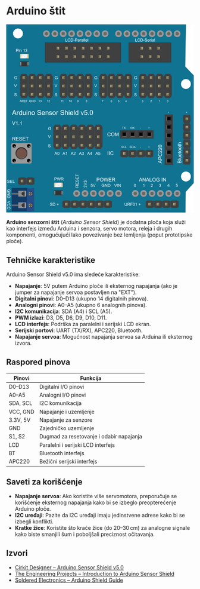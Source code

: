 # Arduino štit

![](slike/moduli/arduino-sensor-shield.png)

**Arduino senzorni štit** (*Arduino Sensor Shield*) je dodatna ploča koja služi kao interfejs između Arduina i senzora, servo motora, releja i drugih komponenti, omogućujući lako povezivanje bez lemljenja (poput prototipske ploče).

## Tehničke karakteristike

Arduino Sensor Shield v5.0 ima sledeće karakteristike:

* **Napajanje**: 5V putem Arduino ploče ili eksternog napajanja (ako je jumper za napajanje servoa postavljen na "EXT").
* **Digitalni pinovi**: D0–D13 (ukupno 14 digitalnih pinova).
* **Analogni pinovi**: A0–A5 (ukupno 6 analognih pinova).
* **I2C komunikacija**: SDA (A4) i SCL (A5).
* **PWM izlazi**: D3, D5, D6, D9, D10, D11.
* **LCD interfejs**: Podrška za paralelni i serijski LCD ekran.
* **Serijski portovi**: UART (TX/RX), APC220, Bluetooth.
* **Napajanje servoa**: Mogućnost napajanja servoa sa Arduina ili eksternog izvora.

## Raspored pinova

| Pinovi   | Funkcija                                  |
| -------- | ----------------------------------------- |
| D0–D13   | Digitalni I/O pinovi                      |
| A0–A5    | Analogni I/O pinovi                       |
| SDA, SCL | I2C komunikacija                          |
| VCC, GND | Napajanje i uzemljenje                    |
| 3.3V, 5V | Napajanje za senzore                      |
| GND      | Zajedničko uzemljenje                     |
| S1, S2   | Dugmad za resetovanje i odabir napajanja  |
| LCD      | Paralelni i serijski LCD interfejs        |
| BT       | Bluetooth interfejs                       |
| APC220   | Bežični serijski interfejs                |

## Saveti za korišćenje

* **Napajanje servoa**: Ako koristite više servomotora, preporučuje se korišćenje eksternog napajanja kako bi se izbeglo preopterećenje Arduino ploče.
* **I2C uređaji**: Pazite da I2C uređaji imaju jedinstvene adrese kako bi se izbegli konflikti.
* **Kratke žice**: Koristite što kraće žice (do 20–30 cm) za analogne signale kako biste smanjili šum i poboljšali preciznost očitavanja.

## Izvori

* [Cirkit Designer – Arduino Sensor Shield v5.0](https://docs.cirkitdesigner.com/component/44e5ee43-3bf5-1d3f-656b-d65979ac8ef4/arduino-sensor-shield-v50)
* [The Engineering Projects – Introduction to Arduino Sensor Shield](https://www.theengineeringprojects.com/2020/10/introduction-to-arduino-sensor-shield.html)
* [Soldered Electronics – Arduino Shield Guide](https://soldered.com/learn/arduino-shield-everything-you-need-to-know/)
